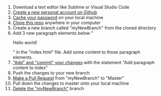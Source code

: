 1. Download a text editor like Sublime or Visual Studio Code
1. [Create a new personal account on Github](https://github.com/)
1. [Cache your password](https://help.github.com/articles/caching-your-github-password-in-git/) on your local machine
1. [Clone this repo](https://github.com/suntorytime/testZorah) anywhere in your computer
1. Create a new branch called "myNewBranch" from the cloned directory
1. Add 3 new paragraph elements below "<p>Hello world!</p>" in the "index.html" file. Add some content to those paragraph elements.
1. ["Add" and "commit" your changes](https://help.github.com/articles/adding-a-file-to-a-repository-using-the-command-line/) with the statement "Add paragraph content to index"
1. Push the changes to your new branch
1. [Make a Pull Request](https://help.github.com/articles/creating-a-pull-request/) from "myNewBranch" to "Master"
1. Pull down the changes to master onto your local machine
1. [Delete the "myNewBranch"](https://gist.github.com/cmatskas/454e3369e6963a1c8c89) branch